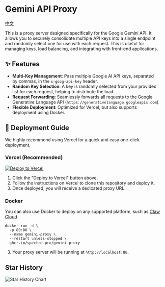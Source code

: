 # Gemini API Proxy
[中文](README-TW.md)

This is a proxy server designed specifically for the Google Gemini API. It allows you to securely consolidate multiple API keys into a single endpoint and randomly select one for use with each request. This is useful for managing keys, load balancing, and integrating with front-end applications.

## ✨ Features

*   **Multi-Key Management**: Pass multiple Google AI API keys, separated by commas, in the `x-goog-api-key` header.
*   **Random Key Selection**: A key is randomly selected from your provided list for each request, helping to distribute the load.
*   **Request Forwarding**: Seamlessly forwards all requests to the Google Generative Language API (`https://generativelanguage.googleapis.com`).
*   **Flexible Deployment**: Optimized for Vercel, but also supports deployment using Docker.

## 🚀 Deployment Guide

We highly recommend using Vercel for a quick and easy one-click deployment.

### Vercel (Recommended)

[![Deploy to Vercel](https://vercel.com/button)](https://vercel.com/new/clone?repository-url=https://github.com/spectre-pro/gemini-proxy)

1.  Click the "Deploy to Vercel" button above.
2.  Follow the instructions on Vercel to clone this repository and deploy it.
3.  Once deployed, you will receive a dedicated proxy URL.

### Docker

You can also use Docker to deploy on any supported platform, such as [Claw Cloud](https://console.run.claw.cloud/signin?link=RGXA3AIOBR4S).

```
docker run -d \
  -p 80:80 \
  --name gemini-proxy \
  --restart unless-stopped \
  ghcr.io/spectre-pro/gemini-proxy
```

3.  Your proxy server will be running at `http://localhost:80`.  
## Star History

<picture>
    <source media="(prefers-color-scheme: dark)" srcset="https://api.star-history.com/svg?repos=spectre-pro/gemini-proxy&type=Date&theme=dark" />
    <source media="(prefers-color-scheme: light)" srcset="https://api.star-history.com/svg?repos=spectre-pro/gemini-proxy&type=Date" />
    <img alt="Star History Chart" src="https://api.star-history.com/svg?repos=spectre-pro/gemini-proxy&type=Date" />
</picture>
